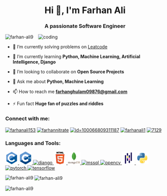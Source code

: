 <h1 align="center">Hi 👋, I'm Farhan Ali</h1>



<h3 align="center">A passionate Software Engineer</h3>

<img align="right" alt="coding" width="400"  scr="![image](https://github.com/farhan-ali9/farhan-ali9/assets/80478326/da52b2a7-ddf4-44f5-9a02-aafa3d069807)">


<p align="left"> <img src="https://komarev.com/ghpvc/?username=farhan-ali9&label=Profile%20views&color=0e75b6&style=flat" alt="farhan-ali9" /> </p>




- 🔭 I’m currently solving problems on [Leatcode](https://leetcode.com/farhanali1/)


- 🌱 I’m currently learning **Python, Machine Learning, Artificial Intelligence, Django**

- 👯 I’m looking to collaborate on **Open Source Projects**

- 💬 Ask me about **Python, Machine Learning**

- 📫 How to reach me **farhanghulam09876@gmail.com**

- ⚡ Fun fact **Huge fan of puzzles and riddles**

<h3 align="left">Connect with me:</h3>
<p align="left">
<a href="https://linkedin.com/in/farhanali153" target="blank"><img align="center" src="https://raw.githubusercontent.com/rahuldkjain/github-profile-readme-generator/master/src/images/icons/Social/linked-in-alt.svg" alt="farhanali153" height="30" width="40" /></a>
<a href="https://kaggle.com/farhannitrate" target="blank"><img align="center" src="https://raw.githubusercontent.com/rahuldkjain/github-profile-readme-generator/master/src/images/icons/Social/kaggle.svg" alt="farhannitrate" height="30" width="40" /></a>
<a href="https://fb.com/id=100066809311187" target="blank"><img align="center" src="https://raw.githubusercontent.com/rahuldkjain/github-profile-readme-generator/master/src/images/icons/Social/facebook.svg" alt="id=100066809311187" height="30" width="40" /></a>
<a href="https://www.leetcode.com/farhanali1" target="blank"><img align="center" src="https://raw.githubusercontent.com/rahuldkjain/github-profile-readme-generator/master/src/images/icons/Social/leet-code.svg" alt="farhanali1" height="30" width="40" /></a>
<a href="https://discord.gg/7129" target="blank"><img align="center" src="https://raw.githubusercontent.com/rahuldkjain/github-profile-readme-generator/master/src/images/icons/Social/discord.svg" alt="7129" height="30" width="40" /></a>
</p>

<h3 align="left">Languages and Tools:</h3>
<p align="left"> <a href="https://www.cprogramming.com/" target="_blank" rel="noreferrer"> <img src="https://raw.githubusercontent.com/devicons/devicon/master/icons/c/c-original.svg" alt="c" width="40" height="40"/> </a> <a href="https://www.w3schools.com/cpp/" target="_blank" rel="noreferrer"> <img src="https://raw.githubusercontent.com/devicons/devicon/master/icons/cplusplus/cplusplus-original.svg" alt="cplusplus" width="40" height="40"/> </a> <a href="https://www.djangoproject.com/" target="_blank" rel="noreferrer"> <img src="https://cdn.worldvectorlogo.com/logos/django.svg" alt="django" width="40" height="40"/> </a> <a href="https://www.w3.org/html/" target="_blank" rel="noreferrer"> <img src="https://raw.githubusercontent.com/devicons/devicon/master/icons/html5/html5-original-wordmark.svg" alt="html5" width="40" height="40"/> </a> <a href="https://www.mongodb.com/" target="_blank" rel="noreferrer"> <img src="https://raw.githubusercontent.com/devicons/devicon/master/icons/mongodb/mongodb-original-wordmark.svg" alt="mongodb" width="40" height="40"/> </a> <a href="https://www.microsoft.com/en-us/sql-server" target="_blank" rel="noreferrer"> <img src="https://www.svgrepo.com/show/303229/microsoft-sql-server-logo.svg" alt="mssql" width="40" height="40"/> </a> <a href="https://opencv.org/" target="_blank" rel="noreferrer"> <img src="https://www.vectorlogo.zone/logos/opencv/opencv-icon.svg" alt="opencv" width="40" height="40"/> </a> <a href="https://pandas.pydata.org/" target="_blank" rel="noreferrer"> <img src="https://raw.githubusercontent.com/devicons/devicon/2ae2a900d2f041da66e950e4d48052658d850630/icons/pandas/pandas-original.svg" alt="pandas" width="40" height="40"/> </a> <a href="https://www.python.org" target="_blank" rel="noreferrer"> <img src="https://raw.githubusercontent.com/devicons/devicon/master/icons/python/python-original.svg" alt="python" width="40" height="40"/> </a> <a href="https://pytorch.org/" target="_blank" rel="noreferrer"> <img src="https://www.vectorlogo.zone/logos/pytorch/pytorch-icon.svg" alt="pytorch" width="40" height="40"/> </a> <a href="https://www.tensorflow.org" target="_blank" rel="noreferrer"> <img src="https://www.vectorlogo.zone/logos/tensorflow/tensorflow-icon.svg" alt="tensorflow" width="40" height="40"/> </a> </p>

<p><img align="left" src="https://github-readme-stats.vercel.app/api/top-langs?username=farhan-ali9&show_icons=true&locale=en&layout=compact" alt="farhan-ali9" /></p>

<p>&nbsp;<img align="center" src="https://github-readme-stats.vercel.app/api?username=farhan-ali9&show_icons=true&locale=en" alt="farhan-ali9" /></p>

<p><img align="center" src="https://github-readme-streak-stats.herokuapp.com/?user=farhan-ali9&" alt="farhan-ali9" /></p>
